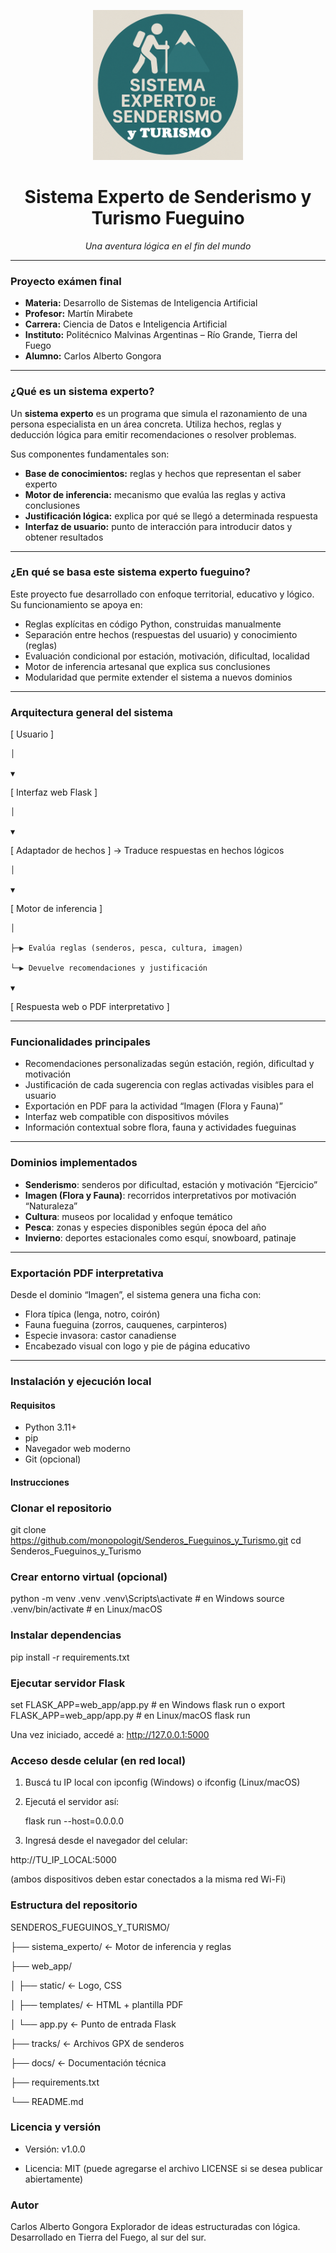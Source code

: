 <p align="center">
  <img src="web_app/static/Logo_fueguino.png" alt="Logo Fueguino" width="240"/>
</p>

<h1 align="center">Sistema Experto de Senderismo y Turismo Fueguino</h1>
<p align="center"><em>Una aventura lógica en el fin del mundo</em></p>

---

###  Proyecto exámen final

- **Materia:** Desarrollo de Sistemas de Inteligencia Artificial  
- **Profesor:** Martín Mirabete  
- **Carrera:** Ciencia de Datos e Inteligencia Artificial  
- **Instituto:** Politécnico Malvinas Argentinas – Río Grande, Tierra del Fuego  
- **Alumno:** Carlos Alberto Gongora  

---

###  ¿Qué es un sistema experto?

Un **sistema experto** es un programa que simula el razonamiento de una persona especialista en un área concreta. Utiliza hechos, reglas y deducción lógica para emitir recomendaciones o resolver problemas.

Sus componentes fundamentales son:

- **Base de conocimientos:** reglas y hechos que representan el saber experto  
- **Motor de inferencia:** mecanismo que evalúa las reglas y activa conclusiones  
- **Justificación lógica:** explica por qué se llegó a determinada respuesta  
- **Interfaz de usuario:** punto de interacción para introducir datos y obtener resultados  

---

###  ¿En qué se basa este sistema experto fueguino?

Este proyecto fue desarrollado con enfoque territorial, educativo y lógico. Su funcionamiento se apoya en:

-  Reglas explícitas en código Python, construidas manualmente  
-  Separación entre hechos (respuestas del usuario) y conocimiento (reglas)  
-  Evaluación condicional por estación, motivación, dificultad, localidad  
-  Motor de inferencia artesanal que explica sus conclusiones  
-  Modularidad que permite extender el sistema a nuevos dominios  

---

###  Arquitectura general del sistema

[ Usuario ]

    │ 

    ▼ 

[ Interfaz web Flask ] 

    │ 

    ▼ 

[ Adaptador de hechos ] → Traduce respuestas en hechos lógicos 

    │ 

    ▼ 

[ Motor de inferencia ] 

    │ 

    ├─▶ Evalúa reglas (senderos, pesca, cultura, imagen) 

    └─▶ Devuelve recomendaciones y justificación 

    ▼ 

[ Respuesta web o PDF interpretativo ]


---

###  Funcionalidades principales

- Recomendaciones personalizadas según estación, región, dificultad y motivación  
- Justificación de cada sugerencia con reglas activadas visibles para el usuario  
- Exportación en PDF para la actividad “Imagen (Flora y Fauna)”  
- Interfaz web compatible con dispositivos móviles  
- Información contextual sobre flora, fauna y actividades fueguinas  

---

###  Dominios implementados

- **Senderismo**: senderos por dificultad, estación y motivación “Ejercicio”  
- **Imagen (Flora y Fauna)**: recorridos interpretativos por motivación “Naturaleza”  
- **Cultura**: museos por localidad y enfoque temático  
- **Pesca**: zonas y especies disponibles según época del año  
- **Invierno**: deportes estacionales como esquí, snowboard, patinaje  

---

###  Exportación PDF interpretativa

Desde el dominio “Imagen”, el sistema genera una ficha con:

- Flora típica (lenga, notro, coirón)  
- Fauna fueguina (zorros, cauquenes, carpinteros)  
- Especie invasora: castor canadiense  
- Encabezado visual con logo y pie de página educativo  

---

###  Instalación y ejecución local

#### Requisitos

- Python 3.11+  
- pip  
- Navegador web moderno  
- Git (opcional)

#### Instrucciones


### Clonar el repositorio
git clone https://github.com/monopologit/Senderos_Fueguinos_y_Turismo.git
cd Senderos_Fueguinos_y_Turismo

### Crear entorno virtual (opcional)
python -m venv .venv
.venv\Scripts\activate           # en Windows
source .venv/bin/activate       # en Linux/macOS

### Instalar dependencias
pip install -r requirements.txt

### Ejecutar servidor Flask
set FLASK_APP=web_app/app.py     # en Windows
flask run
 o
export FLASK_APP=web_app/app.py  # en Linux/macOS
flask run

Una vez iniciado, accedé a: http://127.0.0.1:5000

### Acceso desde celular (en red local)

1) Buscá tu IP local con ipconfig (Windows) o ifconfig (Linux/macOS)

2) Ejecutá el servidor así:


    flask run --host=0.0.0.0

3) Ingresá desde el navegador del celular:

http://TU_IP_LOCAL:5000

(ambos dispositivos deben estar conectados a la misma red Wi-Fi)

### Estructura del repositorio

SENDEROS_FUEGUINOS_Y_TURISMO/

├── sistema_experto/              ← Motor de inferencia y reglas

├── web_app/

│   ├── static/                   ← Logo, CSS

│   ├── templates/                ← HTML + plantilla PDF

│   └── app.py                    ← Punto de entrada Flask

├── tracks/                       ← Archivos GPX de senderos

├── docs/                         ← Documentación técnica

├── requirements.txt

└── README.md

### Licencia y versión

- Versión: v1.0.0

- Licencia: MIT (puede agregarse el archivo LICENSE si se desea publicar abiertamente)

### Autor

Carlos Alberto Gongora Explorador de ideas estructuradas con lógica. Desarrollado en Tierra del Fuego, al sur del sur.
